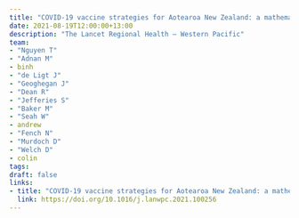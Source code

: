 ```yaml
---
title: "COVID-19 vaccine strategies for Aotearoa New Zealand: a mathematical modelling study"
date: 2021-08-19T12:00:00+13:00
description: "The Lancet Regional Health – Western Pacific"
team:
- "Nguyen T"
- "Adnan M"
- binh
- "de Ligt J"
- "Geoghegan J"
- "Dean R"
- "Jefferies S"
- "Baker M"
- "Seah W"
- andrew
- "Fench N"
- "Murdoch D"
- "Welch D"
- colin
tags:
draft: false
links:
- title: "COVID-19 vaccine strategies for Aotearoa New Zealand: a mathematical modelling study"
  link: https://doi.org/10.1016/j.lanwpc.2021.100256
---
```

